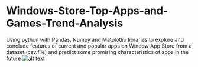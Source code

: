 # Windows-Store-Top-Apps-and-Games-Trend-Analysis
Using python with Pandas, Numpy and Matplotlib libraries to explore and conclude features of current and popular apps on Window App Store from a dataset (csv.file) and predict some promising characteristics of apps in the future
![alt text](https://github.com/[username]/[reponame]/blob/[branch]/image.jpg?raw=true)
